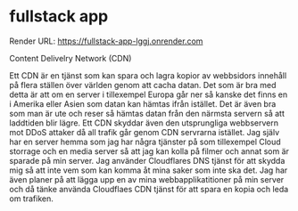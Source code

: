 # fullstack app

Render URL: https://fullstack-app-lggj.onrender.com

Content Delivelry Network (CDN)

Ett CDN är en tjänst som kan spara och lagra kopior av webbsidors innehåll på flera ställen över världen genom att cacha datan. Det som är bra med detta är att om en server i tillexempel Europa går ner så kanske det finns en i Amerika eller Asien som datan kan hämtas ifrån istället. Det är även bra som man är ute och reser så hämtas datan från den närmsta servern så att laddtiden blir lägre. Ett CDN skyddar även den utsprungliga webbservern mot DDoS attaker då all trafik går genom CDN servrarna istället. Jag själv har en server hemma som jag har några tjänster på som tillexempel Cloud storrage och en media server så att jag kan kolla på filmer och annat som är sparade på min server. Jag använder Cloudflares DNS tjänst för att skydda mig så att inte vem som kan komma åt mina saker som inte ska det. Jag har även planer på att lägga upp en av mina webbapplikatitioner på min server och då tänke använda Cloudflaes CDN tjänst för att spara en kopia och leda om trafiken.
